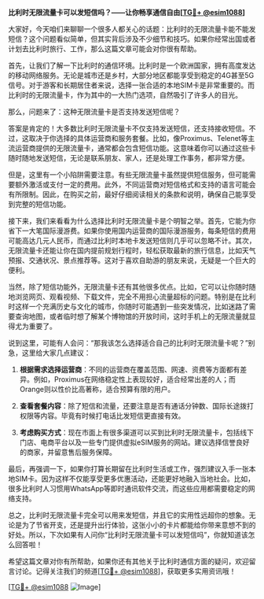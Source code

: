 **比利时无限流量卡可以发短信吗？——让你畅享通信自由[[TG💪+ @esim1088](https://t.me/s/esim1088)]**

大家好，今天咱们来聊聊一个很多人都关心的话题：比利时的无限流量卡能不能发短信？这个问题看似简单，但其实背后涉及不少细节和技巧。如果你经常出国或者计划去比利时旅行、工作，那么这篇文章可能会对你很有帮助。

首先，让我们了解一下比利时的通信环境。比利时是一个欧洲国家，拥有高度发达的移动网络服务。无论是城市还是乡村，大部分地区都能享受到稳定的4G甚至5G信号。对于游客和长期居住者来说，选择一张合适的本地SIM卡是非常重要的。而比利时的无限流量卡，作为其中的一大热门选项，自然吸引了许多人的目光。

那么，问题来了：这种无限流量卡是否支持发送短信呢？

答案是肯定的！大多数比利时无限流量卡不仅支持发送短信，还支持接收短信。不过，这取决于你选择的具体运营商和服务套餐。比如，像Proximus、Telenet等主流运营商提供的无限流量卡，通常都会包含短信功能。这意味着你可以通过这些卡随时随地发送短信，无论是联系朋友、家人，还是处理工作事务，都非常方便。

但是，这里有一个小陷阱需要注意。有些无限流量卡虽然提供短信服务，但可能需要额外激活或支付一定的费用。此外，不同运营商对短信格式和支持的语言可能会有所限制。因此，在购买之前，最好仔细阅读相关的条款和说明，确保自己能享受到完整的短信功能。

接下来，我们来看看为什么选择比利时无限流量卡是个明智之举。首先，它能为你省下一大笔国际漫游费。如果你使用国内运营商的国际漫游服务，每条短信的费用可能高达几元人民币，而通过比利时本地卡发送短信则几乎可以忽略不计。其次，无限流量卡还能让你在国内提前规划行程时，轻松获取最新的旅行信息，比如天气预报、交通状况、景点推荐等。这对于喜欢自助游的朋友来说，无疑是一个巨大的便利。

当然，除了短信功能外，无限流量卡还有其他很多优点。比如，它可以让你随时随地浏览网页、观看视频、下载文件，完全不用担心流量超标的问题。特别是在比利时这样一个充满历史与文化的城市，你随时可能遇到一些突发情况，比如迷路了需要查询地图，或者临时想了解某个博物馆的开放时间，这时手机上的无限流量就显得尤为重要了。

说到这里，可能有人会问：“那我该怎么选择适合自己的比利时无限流量卡呢？”别急，这里给大家几点建议：

1. **根据需求选择运营商**：不同的运营商在覆盖范围、网速、资费等方面都有差异。例如，Proximus在网络稳定性上表现较好，适合经常出差的人；而Orange则以性价比高著称，适合预算有限的用户。
   
2. **查看套餐内容**：除了短信和流量，还要注意是否有通话分钟数、国际长途拨打权限等内容。毕竟有时候打电话比发短信更直接有效。

3. **考虑购买方式**：现在市面上有很多渠道可以买到比利时无限流量卡，包括线下门店、电商平台以及一些专门提供虚拟eSIM服务的网站。建议选择信誉良好的商家，并留意售后服务保障。

最后，再强调一下，如果你打算长期留在比利时生活或工作，强烈建议入手一张本地SIM卡。因为这样不仅能享受更多优惠活动，还能更好地融入当地社会。比如，很多比利时人习惯用WhatsApp等即时通讯软件交流，而这些应用都需要稳定的网络支持。

总之，比利时无限流量卡完全可以用来发短信，并且它的实用性远超你的想象。无论是为了节省开支，还是提升出行体验，这张小小的卡片都能给你带来意想不到的好处。所以，下次如果有人问你“比利时无限流量卡可以发短信吗”，你就知道该怎么回答啦！

希望这篇文章对你有所帮助，如果你还有其他关于比利时通信方面的疑问，欢迎留言讨论。记得关注我们的频道[[TG💪+ @esim1088](https://t.me/s/esim1088)]，获取更多实用资讯哦！

[[TG💪+ @esim1088](https://t.me/s/esim1088) ![Image](https://i.postimg.cc/4NQfJmqS/Snipaste-2025-05-13-00-14-12.png)]